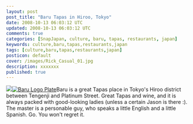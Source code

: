 ```yaml
---           
layout: post
post_title: "Baru Tapas in Hiroo, Tokyo"
date: 2008-10-13 06:03:12 UTC
updated: 2008-10-13 06:03:12 UTC
comments: true
categories: [SnapJapan, culture, baru, tapas, restaurants, japan]
keywords: culture,baru,tapas,restaurants,japan
tags: [culture,baru,tapas,restaurants,japan]
posticon: default
cover: /images/Rick_Casual_01.jpg
description: xxxxxxx
published: true
---
```

 
[<img class="right" src="http://static.flickr.com/2235/2196798112_63c7fac7de_s.jpg" />](http://www.flickr.com/photos/81796435@N00/2196798112 "View 'Baru - Great Tapas Bar in Hiroo Tokyo Japan' on Flickr.com")[![Baru Logo Plate](http://static.flickr.com/2074/2196797904_5bb1706860_s.jpg)](http://www.flickr.com/photos/81796435@N00/2196797904 "View 'Baru Logo Plate' on Flickr.com")Baru is a great Tapas place in Tokyo's Hiroo district between Tengenji and Platinum Street. Great Tapas and wine, and it is always packed with good-looking ladies (unless a certain Jason is there :). The master is a personable guy, who speaks a little English and a little Spanish. Go. You won't regret it.